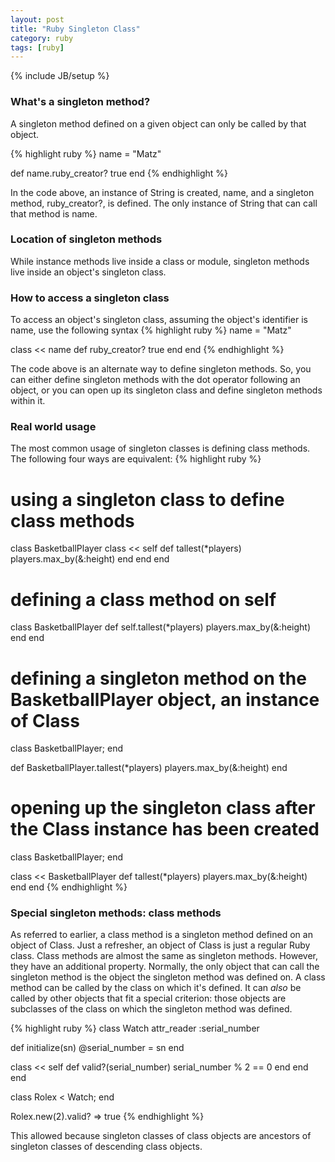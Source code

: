 ```yaml
---
layout: post
title: "Ruby Singleton Class"
category: ruby
tags: [ruby]
---
```

{% include JB/setup %}

### What's a singleton method?
A singleton method defined on a given object can only be called by that
object.

{% highlight ruby %}
name = "Matz"

def name.ruby_creator?
  true
end
{% endhighlight %}

In the code above, an instance of String is created, name, and a singleton
method, ruby_creator?, is defined. The only instance of String that can call
that method is name.

### Location of singleton methods
While instance methods live inside a class or module, singleton methods live inside
an object's singleton class.

### How to access a singleton class
To access an object's singleton class, assuming the object's identifier is name,
use the following syntax
{% highlight ruby %}
name = "Matz"

class << name
  def ruby_creator?
    true
  end
end
{% endhighlight %}

The code above is an alternate way to define singleton methods. So, you can either
define singleton methods with the dot operator following an object, or you can
open up its singleton class and define singleton methods within it.

### Real world usage
The most common usage of singleton classes is defining class methods. The following four ways
are equivalent:
{% highlight ruby %}
# using a singleton class to define class methods
class BasketballPlayer
  class << self
    def tallest(*players)
      players.max_by(&:height)
    end
  end
end

# defining a class method on self
class BasketballPlayer
  def self.tallest(*players)
    players.max_by(&:height)
  end
end

# defining a singleton method on the BasketballPlayer object, an instance of Class
class BasketballPlayer; end

def BasketballPlayer.tallest(*players)
  players.max_by(&:height)
end


# opening up the singleton class after the Class instance has been created
class BasketballPlayer; end

class << BasketballPlayer
  def tallest(*players)
    players.max_by(&:height)
  end
end
{% endhighlight %}

### Special singleton methods: class methods
As referred to earlier, a class method is a singleton method defined on an object of Class.
Just a refresher, an object of Class is just a regular Ruby class. Class methods are almost
the same as singleton methods. However, they have an additional property. Normally, the only
object that can call the singleton method is the object the singleton method was defined on.
A class method can be called by the class on which it's defined. It can _also_ be called by
other objects that fit a special criterion: those objects are subclasses of the class on
which the singleton method was defined.

{% highlight ruby %}
class Watch
  attr_reader :serial_number

  def initialize(sn)
    @serial_number = sn
  end

  class << self
    def valid?(serial_number)
      serial_number % 2 == 0
    end
  end
end

class Rolex < Watch; end

Rolex.new(2).valid?
=> true
{% endhighlight %}

This allowed because singleton classes of class objects are ancestors of singleton classes
of descending class objects.
